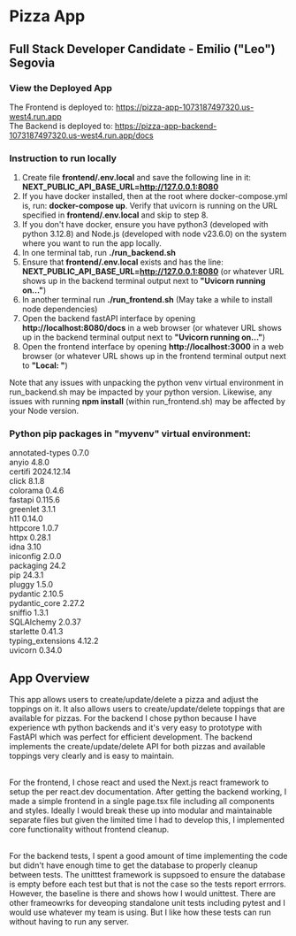 # Pizza App
## Full Stack Developer Candidate - Emilio ("Leo") Segovia

### View the Deployed App
The Frontend is deployed to: https://pizza-app-1073187497320.us-west4.run.app <br /> 
The Backend is deployed to:  https://pizza-app-backend-1073187497320.us-west4.run.app/docs  <br />

### Instruction to run locally
1. Create file **frontend/.env.local** and save the following line in it: **NEXT_PUBLIC_API_BASE_URL=http://127.0.0.1:8080**
2. If you have docker installed, then at the root where docker-compose.yml is, run: **docker-compose up**. Verify that uvicorn is running on the URL specified in **frontend/.env.local** and skip to step 8.
4. If you don't have docker, ensure you have python3 (developed with python 3.12.8) and Node.js (developed with node v23.6.0) on the system where you want to run the app locally.
5. In one terminal tab, run **./run_backend.sh**
6. Ensure that **frontend/.env.local** exists and has the line: **NEXT_PUBLIC_API_BASE_URL=http://127.0.0.1:8080** (or whatever URL shows up in the backend terminal output next to **"Uvicorn running on..."**)
7. In another terminal run **./run_frontend.sh** (May take a while to install node dependencies)
8. Open the backend fastAPI interface by opening **http://localhost:8080/docs** in a web browser (or whatever URL shows up in the backend terminal output next to **"Uvicorn running on..."**)
9. Open the frontend interface by opening **http://localhost:3000** in a web browser (or whatever URL shows up in the frontend terminal output next to **"Local: "**)

Note that any issues with unpacking the python venv virtual environment in run_backend.sh may be impacted by your python version.
Likewise, any issues with running **npm install** (within run_frontend.sh) may be affected by your Node version.

### Python pip packages in "myvenv" virtual environment:  <br />
annotated-types   0.7.0      <br />
anyio             4.8.0      <br />
certifi           2024.12.14 <br />
click             8.1.8      <br />
colorama          0.4.6      <br />
fastapi           0.115.6    <br />
greenlet          3.1.1      <br />
h11               0.14.0     <br />
httpcore          1.0.7      <br />
httpx             0.28.1     <br />
idna              3.10       <br />
iniconfig         2.0.0      <br />
packaging         24.2       <br />
pip               24.3.1     <br />
pluggy            1.5.0      <br />
pydantic          2.10.5     <br />
pydantic_core     2.27.2     <br />
sniffio           1.3.1      <br />
SQLAlchemy        2.0.37     <br />
starlette         0.41.3     <br />
typing_extensions 4.12.2     <br />
uvicorn           0.34.0     <br />

## App Overview
This app allows users to create/update/delete a pizza and adjust the toppings on it. It also allows users to create/update/delete toppings that are available for pizzas. For the backend I chose python because I have experience wth python backends and it's very easy to prototype with FastAPI which was perfect for efficient development. The backend implements the create/update/delete API for both pizzas and available toppings very clearly and is easy to maintain.<br/><br/>

For the frontend, I chose react and used the Next.js react framework to setup the per react.dev documentation. After getting the backend working, I made a simple frontend in a single page.tsx file including all components and styles. Ideally I would break these up into modular and maintainable separate files but given the limited time I had to develop this, I implemented core functionality without frontend cleanup.<br/><br/>

For the backend tests, I spent a good amount of time implementing the code but didn't have enough time to get the database to properly cleanup between tests. The unitttest framework is suppsoed to ensure the database is empty before each test but that is not the case so the tests report errrors. However, the baseline is there and shows how I would unittest. There are other frameowrks for deveoping standalone unit tests including pytest and I would use whatever my team is using. But I like how these tests can run without having to run any server.
